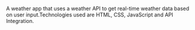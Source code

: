  A weather app that uses a weather API to get real-time weather data based on user input.Technologies used are  HTML, CSS, JavaScript and API Integration.
